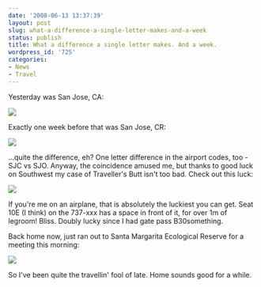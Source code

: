 ```yaml
---
date: '2008-06-13 13:37:39'
layout: post
slug: what-a-difference-a-single-letter-makes-and-a-week
status: publish
title: What a difference a single letter makes. And a week.
wordpress_id: '725'
categories:
- News
- Travel
---
```


Yesterday was San Jose, CA:

[![](http://fnord.phfactor.net/wp-content/uploads/2008/06/san-jose-ca-450x337.jpg)](http://fnord.phfactor.net/wp-content/uploads/2008/06/san-jose-ca.jpg)

Exactly one week before that was San Jose, CR:

[![](http://fnord.phfactor.net/wp-content/uploads/2008/06/san-jose-cr-450x337.jpg)](http://fnord.phfactor.net/wp-content/uploads/2008/06/san-jose-cr.jpg)

...quite the difference, eh? One letter difference in the airport codes, too - SJC vs SJO. Anyway, the coincidence amused me, but thanks to good luck on Southwest my case of Traveller's Butt isn't too bad. Check out this luck:

[![](http://fnord.phfactor.net/wp-content/uploads/2008/06/legroom-450x600.jpg)](http://fnord.phfactor.net/wp-content/uploads/2008/06/legroom.jpg)

If you're me on an airplane, that is absolutely the luckiest you can get. Seat 10E (I think) on the 737-xxx has a space in front of it, for over 1m of legroom! Bliss. Doubly lucky since I had gate pass B30something.

Back home now, just ran out to Santa Margarita Ecological Reserve for a meeting this morning:

[![](http://fnord.phfactor.net/wp-content/uploads/2008/06/p1010717-450x337.jpg)](http://fnord.phfactor.net/wp-content/uploads/2008/06/p1010717.jpg)

So I've been quite the travellin' fool of late. Home sounds good for a while.

